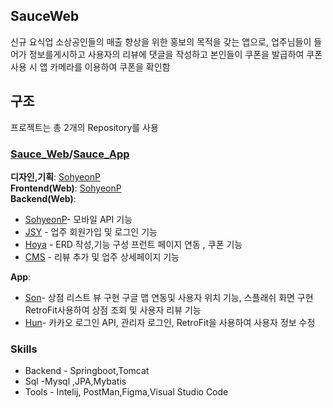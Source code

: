 ## **SauceWeb**


신규 요식업 소상공인들의 매출 향상을 위한 홍보의 목적을 갖는 앱으로, 업주님들이 들어가 정보를게시하고 사용자의 리뷰에 댓글을 작성하고 본인들이 쿠폰을 발급하여 쿠폰 사용 시 앱 카메라를 이용하여 쿠폰을 확인함


##  **구조**
프로젝트는 총 2개의 Repository를 사용 

### [Sauce_Web](https://github.com/SohyeonP/Sauce_WebAdmin)/[Sauce_App](https://github.com/Son6840/Sauce_App) 


**디자인,기획**: [SohyeonP](https://github.com/SohyeonP)   
**Frontend(Web)**: [SohyeonP](https://github.com/SohyeonP)    
**Backend(Web)**:  
* [SohyeonP](https://github.com/SohyeonP)- 모바일 API 기능 
* [JSY](https://github.com/jsy0601) - 업주 회원가입 및 로그인 기능
* [Hoya](https://github.com/Hoya517) - ERD 작성,기능 구성 프런트 페이지 연동 , 쿠폰 기능
* [CMS](https://github.com/cms893811)  - 리뷰 추가 및 업주 상세페이지 기능

**App**: 
* [Son](https://github.com/Son6840)- 상점 리스트 뷰 구현 구글 맵 연동및 사용자 위치 기능, 스플래쉬 화면 구현 RetroFit사용하여 상점 조회 및 사용자 리뷰 기능
* [Hun](https://github.com/DonghunJeong95)- 카카오 로그인 API, 관리자 로그인, RetroFit을 사용하여 사용자 정보 수정 

### Skills
* Backend - Springboot,Tomcat
* Sql -Mysql ,JPA,Mybatis
* Tools - Intelij, PostMan,Figma,Visual Studio Code




